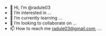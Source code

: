 - 👋 Hi, I’m @radule03
- 👀 I’m interested in ...
- 🌱 I’m currently learning ...
- 💞️ I’m looking to collaborate on ...
- 📫 How to reach me radule03@gmail.com, ...

<!---
radule03/radule03 is a ✨ special ✨ repository because its `README.md` (this file) appears on your GitHub profile.
You can click the Preview link to take a look at your changes.
--->
